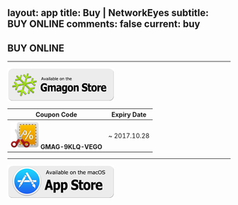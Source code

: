 layout: app
title: Buy | NetworkEyes
subtitle: BUY ONLINE
comments: false
current: buy
---

## <strong>BUY ONLINE</strong>
---

[![](../../../asset/images/gmagon-available.png)](https://shopper.mycommerce.com/checkout/cart/add/55399-55)

Coupon Code | Expiry Date
------ | -------
![](../../../asset/images/coupon.png) **GMAG-9KLQ-VEGO** | ~ 2017.10.28

---
[![](../../../asset/images/mas-available.png)](https://itunes.apple.com/us/app/networkeyes/id902946350?l=zh&ls=1&mt=12)


